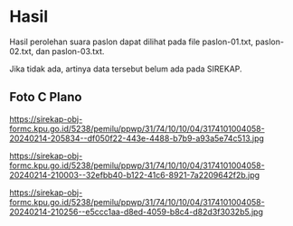 # Hasil

Hasil perolehan suara paslon dapat dilihat pada file paslon-01.txt, paslon-02.txt, dan paslon-03.txt.

Jika tidak ada, artinya data tersebut belum ada pada SIREKAP.

## Foto C Plano

https://sirekap-obj-formc.kpu.go.id/5238/pemilu/ppwp/31/74/10/10/04/3174101004058-20240214-205834--df050f22-443e-4488-b7b9-a93a5e74c513.jpg

https://sirekap-obj-formc.kpu.go.id/5238/pemilu/ppwp/31/74/10/10/04/3174101004058-20240214-210003--32efbb40-b122-41c6-8921-7a2209642f2b.jpg

https://sirekap-obj-formc.kpu.go.id/5238/pemilu/ppwp/31/74/10/10/04/3174101004058-20240214-210256--e5ccc1aa-d8ed-4059-b8c4-d82d3f3032b5.jpg
